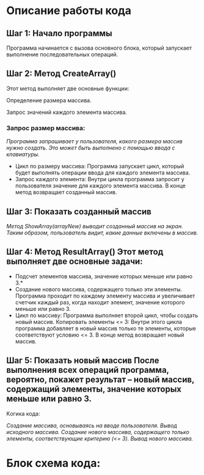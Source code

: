 
# Oписание работы кода

## Шаг 1: Начало программы

Программа начинается с вызова основного блока, который запускает выполнение последовательных операций.

## Шаг 2: Метод CreateArray()

Этот метод выполняет две основные функции:

Определение размера массива.

Запрос значений каждого элемента массива.

### Запрос размер массива: 
*Программа запрашивает у пользователя, какого размера массив нужно создать. Это может быть выполнено с помощью ввода с клавиатуры.*

+ Цикл по размеру массива: Программа запускает цикл, который будет выполнять операции ввода для каждого элемента массива. 
+ Запрос каждого элемента: Внутри цикла программа запросит у пользователя значение для каждого элемента массива. В конце метод возвращает созданный массив.

## Шаг 3: Показать созданный массив 

*Метод ShowArray(arrayNew) выводит созданный массив на экран. Таким образом, пользователь видит, какие данные включены в массив.*

## Шаг 4: Метод ResultArray() Этот метод выполняет две основные задачи:

* Подсчет элементов массива, значение которых меньше или равно 3.*
* Создание нового массива, содержащего только эти элементы. Программа проходит по каждому элементу массива и увеличивает счетчик каждый раз, когда находит элемент, значение которого меньше или равно 3.
* Цикл по массиву: Программа выполняет второй цикл, чтобы создать новый массив. Копировать элементы <= 3: Внутри этого цикла программа добавляет в новый массив только те элементы, которые соответствуют условию <= 3. В конце метод возвращает новый массив.

## Шаг 5: Показать новый массив После выполнения всех операций программа, вероятно, покажет результат – новый массив, содержащий элементы, значение которых меньше или равно 3.

Kогика кода:

*Создание массива, основываясь на вводе пользователя. Вывод исходного массива. Создание нового массива, содержащего только элементы, соответствующие критерию (<= 3). Вывод нового массива.*

# Блок схема кода: